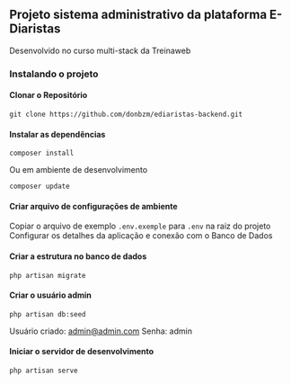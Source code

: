 ## Projeto sistema administrativo da plataforma E-Diaristas

Desenvolvido no curso multi-stack da Treinaweb

### Instalando o projeto

#### Clonar o Repositório

```
git clone https://github.com/donbzm/ediaristas-backend.git

```

#### Instalar as dependências

```
composer install
```

Ou em ambiente de desenvolvimento

```
composer update
```

#### Criar arquivo de configurações de ambiente

Copiar o arquivo de exemplo `.env.exemple` para `.env` na raiz do projeto
Configurar os detalhes da aplicação e conexão com o Banco de Dados

#### Criar a estrutura no banco de dados

```
php artisan migrate
```

#### Criar o usuário admin

```
php artisan db:seed
```

Usuário criado: admin@admin.com
Senha: admin

#### Iniciar o servidor de desenvolvimento

```
php artisan serve
```
